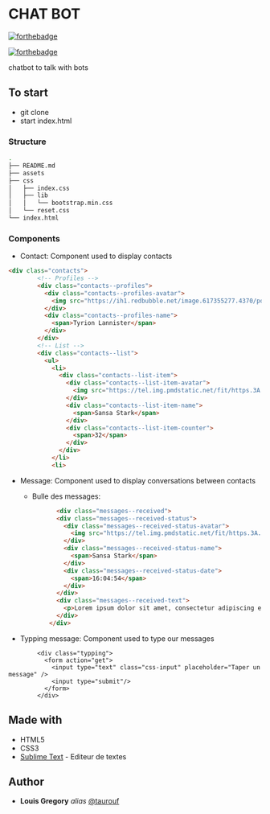 
# CHAT BOT

[![forthebadge](https://forthebadge.com/images/badges/uses-html.svg)](https://forthebadge.com)

[![forthebadge](https://forthebadge.com/images/badges/uses-css.svg)](https://forthebadge.com)

chatbot to talk with bots

## To start

 - git clone
 - start index.html

### Structure
```bash
.
├── README.md
├── assets
├── css
│   ├── index.css
│   ├── lib
│   │   └── bootstrap.min.css
│   └── reset.css
└── index.html
```

### Components

- Contact:
Component used to display contacts
```html
<div class="contacts">
        <!-- Profiles -->
        <div class="contacts--profiles">
          <div class="contacts--profiles-avatar">
            <img src="https://ih1.redbubble.net/image.617355277.4370/poster,504x498,f8f8f8-pad,600x600,f8f8f8.u1.jpg" alt="avatar" />
          </div>
          <div class="contacts--profiles-name">
            <span>Tyrion Lannister</span>
          </div>
        </div>
        <!-- List -->
        <div class="contacts--list">
          <ul>
            <li>
              <div class="contacts--list-item">
                <div class="contacts--list-item-avatar">
                  <img src="https://tel.img.pmdstatic.net/fit/https.3A.2F.2Fprd2-tel-epg-img.2Es3-eu-west-1.2Eamazonaws.2Ecom.2FproviderPerson.2F70635f1576fb02de.2Ejpeg/300x300/quality/80/sansa-stark.jpeg" alt="avatar" />
                </div>
                <div class="contacts--list-item-name">
                  <span>Sansa Stark</span>
                </div>
                <div class="contacts--list-item-counter">
                  <span>32</span>
                </div>
              </div>
            </li>
            <li>
```

- Message:
Component used to display conversations between contacts

  - Bulle des messages:
  ```html
            <div class="messages--received">
            <div class="messages--received-status">
              <div class="messages--received-status-avatar">
                <img src="https://tel.img.pmdstatic.net/fit/https.3A.2F.2Fprd2-tel-epg-img.2Es3-eu-west-1.2Eamazonaws.2Ecom.2FproviderPerson.2F70635f1576fb02de.2Ejpeg/300x300/quality/80/sansa-stark.jpeg" alt="avatar" class="imgmessage" />
              </div>
              <div class="messages--received-status-name">
                <span>Sansa Stark</span>
              </div>
              <div class="messages--received-status-date">
                <span>16:04:54</span>
              </div>
            </div>
            <div class="messages--received-text">
              <p>Lorem ipsum dolor sit amet, consectetur adipiscing elit. Sed ac libero eget mi molestie tempus id ac tortor. Pellentesque ullamcorper arcu orci, eu bibendum ligula iaculis et</p>
            </div>
          </div>

- Typping message:
Component used to type our messages

```htlm
        <div class="typping">
          <form action="get">
            <input type="text" class="css-input" placeholder="Taper un message" />
            <input type="submit"/>
          </form>
        </div>
```




## Made with

* HTML5
* CSS3
* [Sublime Text](https://www.sublimetext.com/) - Editeur de textes


## Author

* **Louis Gregory** _alias_ [@taurouf](https://github.com/taurouf)
